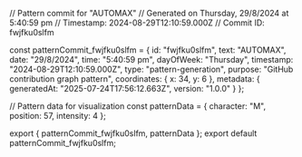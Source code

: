 // Pattern commit for "AUTOMAX"
// Generated on Thursday, 29/8/2024 at 5:40:59 pm
// Timestamp: 2024-08-29T12:10:59.000Z
// Commit ID: fwjfku0slfm

const patternCommit_fwjfku0slfm = {
  id: "fwjfku0slfm",
  text: "AUTOMAX",
  date: "29/8/2024",
  time: "5:40:59 pm",
  dayOfWeek: "Thursday",
  timestamp: "2024-08-29T12:10:59.000Z",
  type: "pattern-generation",
  purpose: "GitHub contribution graph pattern",
  coordinates: {
    x: 34,
    y: 6
  },
  metadata: {
    generatedAt: "2025-07-24T17:56:12.663Z",
    version: "1.0.0"
  }
};

// Pattern data for visualization
const patternData = {
  character: "M",
  position: 57,
  intensity: 4
};

export { patternCommit_fwjfku0slfm, patternData };
export default patternCommit_fwjfku0slfm;
